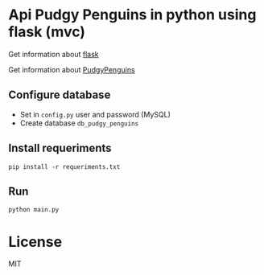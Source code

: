 Api Pudgy Penguins in python using flask (mvc)
=======

Get information about [flask]

Get information about [PudgyPenguins]


Configure database
---------------

- Set in ```config.py``` user and password (MySQL)
- Create database ```db_pudgy_penguins```

Install requeriments
---------------

```pip install -r requeriments.txt```

Run
---------------

```python main.py```


License
=======
MIT

[flask]: https://flask.palletsprojects.com/
[PudgyPenguins]: https://www.pudgypenguins.io/

